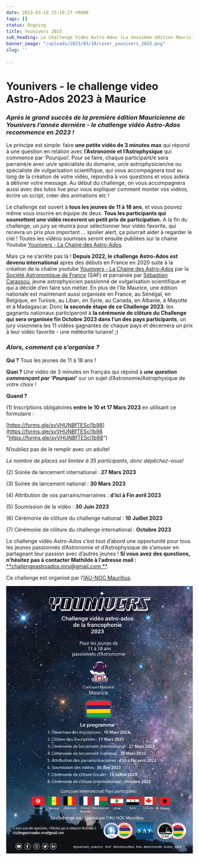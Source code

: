```yaml
---
date: 2023-03-10 15:19:27 +0000
tags: []
status: Ongoing
title: Younivers 2023
sub_heading: Le Challenge Video Astro-Ados (La deuxième édition Mauricienne de Younivers)
banner_image: "/uploads/2023/03/10/cover_younivers_2023.png"
slug: ''

---
```

# **Younivers - le challenge video Astro-Ados 2023 à Maurice**

### **_Après le grand succès de la première édition Mauricienne de Younivers l’année dernière - le challenge vidéo Astro-Ados recommence en 2023 !_**

Le principe est simple: faire **une petite vidéo de 3 minutes max** qui répond à une question en relation avec **l’Astronomie et l’Astrophysique** qui commence par ‘Pourquoi’. Pour se faire, chaque participant/e sera parrainé/e avec un/e spécialiste du domaine, un/e astrophysicien/ne ou spécialiste de vulgarisation scientifique, qui vous accompagnera tout au long de la création de votre vidéo, répondra à vos questions et vous aidera à délivrer votre message. Au début du challenge, on vous accompagnera aussi avec des tutos live pour vous expliquer comment monter vos vidéos, écrire un script, créer des animations etc !

Le challenge est ouvert à **tous les jeunes de 11 à 18 ans**, et vous pouvez même vous inscrire en équipe de deux. **Tous les participants qui soumettent une vidéo recevront un petit prix de participation.** A la fin du challenge, un jury se réunira pour sélectionner leur vidéo favorite, qui recevra un prix plus important … spoiler alert, ça pourrait aider à regarder le ciel ! Toutes les vidéos soumises seront ensuite publiées sur la chaine Youtube [Younivers - La Chaine des Astro-Ados](https://www.youtube.com/channel/UC0hBwhCzauxWlRzQ3iD99HQ).

Mais ça ne s’arrête pas là ! **Depuis 2022, le challenge Astro-Ados est devenu international** après des débuts en France en 2020 suite à la création de la chaîne youtube [Younivers - La Chaine des Astro-Ados](https://www.youtube.com/channel/UC0hBwhCzauxWlRzQ3iD99HQ) par la [Société Astronomique de France](https://saf-astronomie.fr/younivers/) (SAF) et parrainée par [Sébastien Carassou](https://www.sebastiencarassou.com/), jeune astrophysicien passionné de vulgarisation scientifique et qui a décidé d’en faire son métier. En plus de l'Ile Maurice, une édition nationale est maintenant aussi organisée en France, au Sénégal, en Belgique, en Tunisie, au Liban, en Syrie, au Canada, en Albanie, à Mayotte et à Madagascar. Donc **la seconde étape de ce Challenge 2023**: les gagnants nationaux participeront à **la cérémonie de clôture du Challenge qui sera organisée fin Octobre 2023 dans l’un des pays participants**, un jury visionnera les 11 vidéos gagnantes de chaque pays et décernera un prix à leur vidéo favorite - une météorite lunaire! ;)

### **_Alors, comment ça s’organise ?_**

**Qui ?** Tous les jeunes de 11 à 18 ans !

**Quoi ?** Une vidéo de 3 minutes en français qui répond à **_une question commençant par ‘Pourquoi’_** sur un sujet d’Astronomie/Astrophysique de votre choix !

**Quand ?**

(1) Inscriptions obligatoires **entre le 10 et 17 Mars 2023** en utilisant ce formulaire :

[https://forms.gle/svVHUNBfTESci1b98](https://forms.gle/svVHUNBfTESci1b98 "https://forms.gle/svVHUNBfTESci1b98")

N’oubliez pas de le remplir avec un adulte!

_Le nombre de places est limitée à 35 participants, donc dépêchez-vous!_

(2) Soirée de lancement international : **27 Mars 2023**

(3) Soirée de lancement national : **30 Mars 2023**

(4) Attribution de vos parrains/marraines : **d’ici à Fin avril 2023**

(5) Soumission de la vidéo : **30 Juin 2023**

(6) Cérémonie de clôture du challenge national : **10 Juillet 2023**

(7) Cérémonie de clôture du challenge international : **Octobre 2023**

Le challenge vidéo Astro-Ados c’est tout d’abord une opportunité pour tous les jeunes passionnés d’Astronomie et d’Astrophysique de s’amuser en partageant leur passion avec d’autres jeunes ! **Si vous avez des questions, n’hésitez pas à contacter Mathilde à l’adresse mail :** [**challengeastroados.mru@gmail.com **](mailto:challengeastroados.mru@gmail.com).

Ce challenge est organisé par l’[IAU-NOC Mauritius](https://iau-noc-mur.netlify.app/).

![](/uploads/2023/03/10/younivers_poster_3.png)
